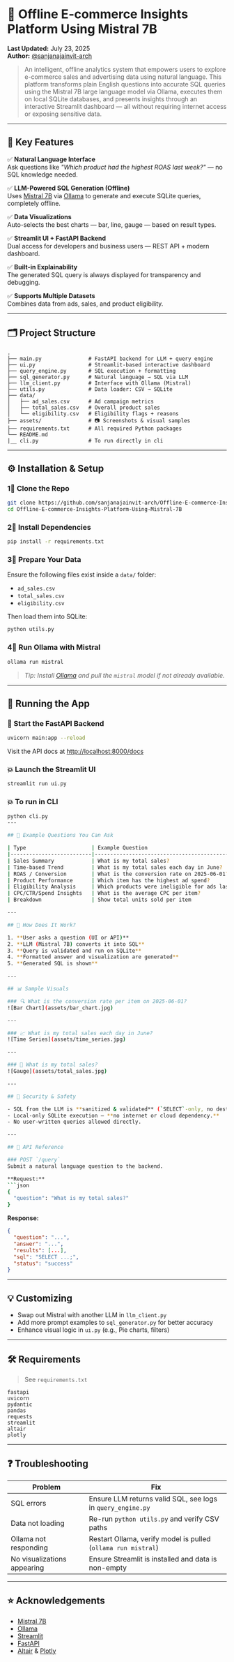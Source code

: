 # 🚀 Offline E-commerce Insights Platform Using Mistral 7B

**Last Updated:** July 23, 2025  
**Author:** [@sanjanajainvit-arch](https://github.com/sanjanajainvit-arch)

> An intelligent, offline analytics system that empowers users to explore e-commerce sales and advertising data using natural language.
This platform transforms plain English questions into accurate SQL queries using the Mistral 7B large language model via Ollama, executes them on local SQLite databases, and presents insights through an interactive Streamlit dashboard — all without requiring internet access or exposing sensitive data.

---

## 🌟 Key Features

✅ **Natural Language Interface**  
Ask questions like _"Which product had the highest ROAS last week?"_ — no SQL knowledge needed.

✅ **LLM-Powered SQL Generation (Offline)**  
Uses [Mistral 7B](https://ollama.com/library/mistral) via [Ollama](https://ollama.com/) to generate and execute SQLite queries, completely offline.

✅ **Data Visualizations**  
Auto-selects the best charts — bar, line, gauge — based on result types.

✅ **Streamlit UI + FastAPI Backend**  
Dual access for developers and business users — REST API + modern dashboard.

✅ **Built-in Explainability**  
The generated SQL query is always displayed for transparency and debugging.

✅ **Supports Multiple Datasets**  
Combines data from ads, sales, and product eligibility.

---

## 🗂️ Project Structure

```
.
├── main.py               # FastAPI backend for LLM + query engine
├── ui.py                 # Streamlit-based interactive dashboard
├── query_engine.py       # SQL execution + formatting
├── sql_generator.py      # Natural language → SQL via LLM
├── llm_client.py         # Interface with Ollama (Mistral)
├── utils.py              # Data loader: CSV → SQLite
├── data/
│   ├── ad_sales.csv      # Ad campaign metrics
│   ├── total_sales.csv   # Overall product sales
│   └── eligibility.csv   # Eligibility flags + reasons
├── assets/               # 📷 Screenshots & visual samples
├── requirements.txt      # All required Python packages
└── README.md
|__ cli.py                # To run directly in cli
```

---

## ⚙️ Installation & Setup

### 1⃣️ Clone the Repo
```bash
git clone https://github.com/sanjanajainvit-arch/Offline-E-commerce-Insights-Platform-Using-Mistral-7B.git
cd Offline-E-commerce-Insights-Platform-Using-Mistral-7B
```

### 2⃣️ Install Dependencies
```bash
pip install -r requirements.txt
```

### 3⃣️ Prepare Your Data
Ensure the following files exist inside a `data/` folder:
- `ad_sales.csv`
- `total_sales.csv`
- `eligibility.csv`

Then load them into SQLite:
```bash
python utils.py
```

### 4⃣️ Run Ollama with Mistral
```bash
ollama run mistral
```

> _Tip: Install [Ollama](https://ollama.com) and pull the `mistral` model if not already available._

---

## 🚀 Running the App

### 🔧 Start the FastAPI Backend
```bash
uvicorn main:app --reload
```
Visit the API docs at [http://localhost:8000/docs](http://localhost:8000/docs)

### 💥 Launch the Streamlit UI
```bash
streamlit run ui.py
```
### 💥 To run in CLI
```bash
python cli.py
---

## 🧠 Example Questions You Can Ask

| Type                     | Example Question                                        |
|--------------------------|--------------------------------------------------------|
| Sales Summary            | What is my total sales?                                |
| Time-based Trend         | What is my total sales each day in June?              |
| ROAS / Conversion        | What is the conversion rate on 2025-06-01?             |
| Product Performance      | Which item has the highest ad spend?                   |
| Eligibility Analysis     | Which products were ineligible for ads last week?      |
| CPC/CTR/Spend Insights   | What is the average CPC per item?                      |
| Breakdown                | Show total units sold per item                         |

---

## 🤠 How Does It Work?

1. **User asks a question (UI or API)**
2. **LLM (Mistral 7B) converts it into SQL**
3. **Query is validated and run on SQLite**
4. **Formatted answer and visualization are generated**
5. **Generated SQL is shown**

---

## 📊 Sample Visuals

### 🔍 What is the conversion rate per item on 2025-06-01?
![Bar Chart](assets/bar_chart.jpg)

---

### 📈 What is my total sales each day in June?
![Time Series](assets/time_series.jpg)

---

### 🧼 What is my total sales?
![Gauge](assets/total_sales.jpg)

---

## 🔐 Security & Safety

- SQL from the LLM is **sanitized & validated** (`SELECT`-only, no destructive queries).
- Local-only SQLite execution — **no internet or cloud dependency.**
- No user-written queries allowed directly.

---

## 🔄 API Reference

### POST `/query`
Submit a natural language question to the backend.

**Request:**
```json
{
  "question": "What is my total sales?"
}
```

**Response:**
```json
{
  "question": "...",
  "answer": "...",
  "results": [...],
  "sql": "SELECT ...;",
  "status": "success"
}
```

---

## 💡 Customizing

- Swap out Mistral with another LLM in `llm_client.py`
- Add more prompt examples to `sql_generator.py` for better accuracy
- Enhance visual logic in `ui.py` (e.g., Pie charts, filters)

---

## 🛠️ Requirements

> See `requirements.txt`

```
fastapi
uvicorn
pydantic
pandas
requests
streamlit
altair
plotly
```

---

## ❓ Troubleshooting

| Problem                        | Fix                                                              |
|-------------------------------|------------------------------------------------------------------|
| SQL errors                    | Ensure LLM returns valid SQL, see logs in `query_engine.py`      |
| Data not loading              | Re-run `python utils.py` and verify CSV paths                    |
| Ollama not responding         | Restart Ollama, verify model is pulled (`ollama run mistral`)    |
| No visualizations appearing   | Ensure Streamlit is installed and data is non-empty              |

---

## ⭐ Acknowledgements

- [Mistral 7B](https://mistral.ai/)
- [Ollama](https://ollama.com/)
- [Streamlit](https://streamlit.io/)
- [FastAPI](https://fastapi.tiangolo.com/)
- [Altair](https://altair-viz.github.io/) & [Plotly](https://plotly.com/)
